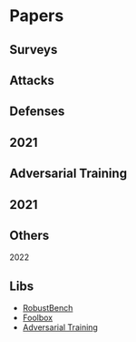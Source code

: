 
# Papers

## Surveys

## Attacks


## Defenses

2021
 -

## Adversarial Training

2021
 - 

## Others

2022


## Libs
 - [RobustBench](https://robustbench.github.io/)
 - [Foolbox](https://github.com/bethgelab/foolbox)
 - [Adversarial Training](https://github.com/locuslab/fast_adversarial)




